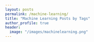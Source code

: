 ```yaml
---
layout: posts
permalink: /machine-learning/
title: "Machine Learning Posts by Tags"
author_profile: true
header:
  image: "/images/machinelearning.png"
---
```


